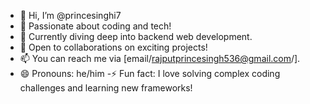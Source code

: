 - 👋 Hi, I’m @princesinghi7
- 👀 Passionate about coding and tech!
- 🌱 Currently diving deep into backend web development.
- 💬 Open to collaborations on exciting projects!
- 📫 You can reach me via [email/rajputprincesingh536@gmail.com/].
- 😄 Pronouns: he/him
-⚡ Fun fact: I love solving complex coding challenges and learning new frameworks!


<!---
princesinghi7/princesinghi7 is a ✨ special ✨ repository because its `README.md` (this file) appears on your GitHub profile.
You can click the Preview link to take a look at your changes.
--->
